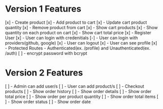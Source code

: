# Version 1 Features

[x] - Create product
[x] - Add product to cart
[x] - Update cart product quantity
[x] - Remove product from cart
[x] - Show cart products
[x] - Show quantity on each product on cart
[x] - Show cart total price
[x] - Register User
[x] - User can login with credenitials
[-] - User can login with providers(github, google)
[x] - User can logout
[x] - User can see profile
[x] - Protected Routes - Authenticated(ex. /profile) and Unauthenticated(ex. /auth)
[ ] - encrypt password with bcrypt

# Version 2 Features

[ ] - Admin can add user/s
[ ] - User can add product/s
[ ] - Checkout products
[ ] - Show order history
[ ] - Show order details
[ ] - Show order total price
[ ] - Show order per product quantity
[ ] - Show order total items
[ ] - Show order status
[ ] - Show order date
